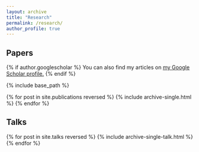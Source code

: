 ```yaml
---
layout: archive
title: "Research"
permalink: /research/
author_profile: true
---
```


## Papers
{% if author.googlescholar %}
  You can also find my articles on <u><a href="{{author.googlescholar}}">my Google Scholar profile</a>.</u>
{% endif %}

{% include base_path %}

{% for post in site.publications reversed %}
  {% include archive-single.html %}
{% endfor %}

## Talks 

{% for post in site.talks reversed %}
  {% include archive-single-talk.html %}
{% endfor %}




